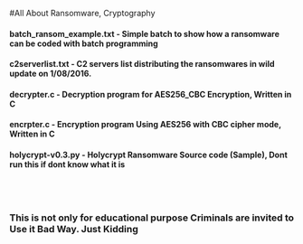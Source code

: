 #All About Ransomware, Cryptography

<h4> batch_ransom_example.txt	- Simple batch to show how a ransomware can be coded with batch programming</h4>
<h4> c2serverlist.txt	- C2 servers list distributing the ransomwares in wild update on 1/08/2016.</h4>
<h4> decrypter.c - Decryption program for AES256_CBC Encryption, Written in C </h4>
<h4> encrpter.c - Encryption program Using AES256 with CBC cipher mode, Written in C </h4>
<h4> holycrypt-v0.3.py - Holycrypt Ransomware Source code (Sample), Dont run this if dont know what it is</h4>
<br><br>
<h3> This is not only for educational purpose Criminals are invited to Use it Bad Way. Just Kidding </h3>
